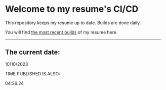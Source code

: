 # Welcome to my resume's CI/CD
This repository keeps my resume up to date. Builds are done daily.
  
You will find [the most recent builds](output/) of my resume here.
* * *
 
## The current date:  
 10/10/2023 
   
  
  
 TIME PUBLISHED IS ALSO: 
  
 04:36.24 
  
  
